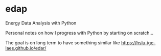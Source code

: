 # edap
Energy Data Analysis with Python

Personal notes on how I progress with Python by starting on scratch...

The goal is on long term to have something similar like https://hslu-ige-laes.github.io/edar/
